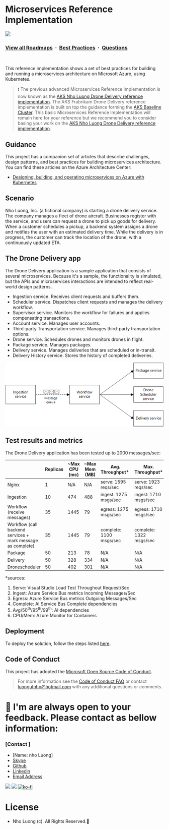 # Microservices Reference Implementation

![](https://i.imgur.com/waxVImv.png)
### [View all Roadmaps](https://github.com/nholuongut/all-roadmaps) &nbsp;&middot;&nbsp; [Best Practices](https://github.com/nholuongut/all-roadmaps/blob/main/public/best-practices/) &nbsp;&middot;&nbsp; [Questions](https://www.linkedin.com/in/nholuong/)
<br/>

This reference implementation shows a set of best practices for building and running a microservices architecture on Microsoft Azure, using Kubernetes.

> :heavy_exclamation_mark: The previous advanced Microservices Reference Implementation is now known as the [AKS Nho Luong Drone Delivery reference implementation](https://github.com/nholuongut/microservices-reference-implementation). The AKS Frabrikam Drone Delivery reference implementation is built on top the guidance forming the [AKS Baseline Cluster](https://github.com/nholuongut/aks-secure-baseline). This basic Microservices Reference Implementation will remain here for your reference but we recommend you to consider basing your work on the [AKS Nho Luong Drone Delivery reference implementation](https://github.com/nholuongut/microservices-reference-implementation).

## Guidance

This project has a companion set of articles that describe challenges, design patterns, and best practices for building microservices architecture. You can find these articles on the Azure Architecture Center:

- [Designing, building, and operating microservices on Azure with Kubernetes](https://docs.microsoft.com/azure/architecture/microservices)

## Scenario

​Nho Luong, Inc. (a fictional company) is starting a drone delivery service. The company manages a fleet of drone aircraft. Businesses register with the service, and users can request a drone to pick up goods for delivery. When a customer schedules a pickup, a backend system assigns a drone and notifies the user with an estimated delivery time. While the delivery is in progress, the customer can track the location of the drone, with a continuously updated ETA.

## The Drone Delivery app

The Drone Delivery application is a sample application that consists of several microservices. Because it's a sample, the functionality is simulated, but the APIs and microservices interactions are intended to reflect real-world design patterns.

- Ingestion service. Receives client requests and buffers them.
- Scheduler service. Dispatches client requests and manages the delivery workflow.
- Supervisor service. Monitors the workflow for failures and applies compensating transactions.
- Account service. Manages user accounts.
- Third-party Transportation service. Manages third-party transportation options.
- Drone service. Schedules drones and monitors drones in flight.
- Package service. Manages packages.
- Delivery service. Manages deliveries that are scheduled or in-transit.
- Delivery History service. Stores the history of completed deliveries.

![](./architecture.png)

## Test results and metrics
The Drone Delivery application has been tested up to 2000 messages/sec:


|                                          | Replicas | ~Max CPU (mc) | ~Max Mem (MB) | Avg. Throughput*        | Max. Throughput*        | Avg (ms) | 50<sup>th</sup> (ms) | 95<sup>th</sup> (ms) | 99<sup>th</sup> (ms) |
|------------------------------------------|----------|---------------|---------------|-------------------------|-------------------------|----------|-----------|-----------|-----------|
| Nginx                                    | 1        | N/A           | N/A           | serve: 1595 reqs/sec    | serve: 1923 reqs/sec    | N/A      | N/A       | N/A       | N/A       |
| Ingestion                                | 10       | 474           | 488           | ingest: 1275 msgs/sec   | ingest: 1710 msgs/sec   | 251      | 50.1      | 1560      | 2540      |
| Workflow (receive messages)              | 35       | 1445          | 79            | egress: 1275 msgs/sec   | egress: 1710 msgs/sec   | 81.5     | 0         | 25.7      | 121       |
| Workflow (call backend services + mark message as complete) | 35       | 1445          | 79            | complete: 1100 msgs/sec | complete: 1322 msgs/sec | 561.8    | 447       | 1350      | 2540      |
| Package                                  | 50       | 213           | 78            | N/A                     | N/A                     | 67.5     | 53.9      | 165       | 306       |
| Delivery                                 | 50       | 328           | 334           | N/A                     | N/A                     | 93.8     | 82.4      | 200       | 304       |
| Dronescheduler                           | 50       | 402           | 301           | N/A                     | N/A                     | 85.9     | 72.6      | 203       | 308       |



*sources:
1. Serve: Visual Studio Load Test Throughout Request/Sec
2. Ingest: Azure Service Bus metrics Incoming Messages/Sec
3. Egress: Azure Service Bus metrics Outgoing Messages/Sec
4. Complete: AI Service Bus Complete dependencies  
5. Avg/50<sup>th</sup>/95<sup>th</sup>/99<sup>th</sup>: AI dependencies
6. CPU/Mem: Azure Monitor for Containers


## Deployment

To deploy the solution, follow the steps listed [here](./deployment.md).

## Code of Conduct

This project has adopted the [Microsoft Open Source Code of Conduct](https://opensource.microsoft.com/codeofconduct/). 

> For more information see the [Code of Conduct FAQ](https://opensource.microsoft.com/codeofconduct/faq/) or contact [luongutnho@hotmail.com](mailto:luongutnho@hotmail.com) with any additional questions or comments.


# 🚀 I'm are always open to your feedback.  Please contact as bellow information:
### [Contact ]
* [Name: nho Luong]
* [Skype](luongutnho_skype)
* [Github](https://github.com/nholuongut/)
* [Linkedin](https://www.linkedin.com/in/nholuong/)
* [Email Address](luongutnho@hotmail.com)

![](https://i.imgur.com/waxVImv.png)
![](Donate.png)
[![ko-fi](https://ko-fi.com/img/githubbutton_sm.svg)](https://ko-fi.com/nholuong)

# License
* Nho Luong (c). All Rights Reserved.🌟